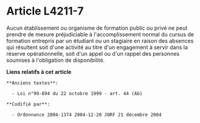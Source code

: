 # Article L4211-7

Aucun établissement ou organisme de formation public ou privé ne peut prendre de mesure préjudiciable à l'accomplissement
normal du cursus de formation entrepris par un étudiant ou un stagiaire en raison des absences qui résultent soit d'une
activité au titre d'un engagement à servir dans la réserve opérationnelle, soit d'un appel ou d'un rappel des personnes
soumises à l'obligation de disponibilité.

**Liens relatifs à cet article**

	**Anciens textes**:

	  - Loi n°99-894 du 22 octobre 1999 - art. 44 (Ab)

	**Codifié par**:

	  - Ordonnance 2004-1374 2004-12-20 JORF 21 décembre 2004

